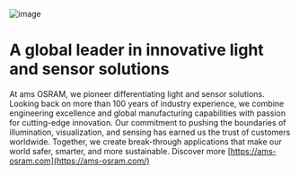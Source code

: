 ![image](https://github.com/ams-OSRAM-Group/.github/assets/172606976/b34ed152-aa2a-4e08-b0af-de61e85274fe)



# A global leader in innovative light and sensor solutions
At ams OSRAM, we pioneer differentiating light and sensor solutions. Looking back on more than 100 years of industry experience, we combine engineering excellence and global manufacturing capabilities with passion for cutting-edge innovation. Our commitment to pushing the boundaries of illumination, visualization, and sensing has earned us the trust of customers worldwide. Together, we create break-through applications that make our world safer, smarter, and more sustainable. Discover more [https://ams-osram.com](https://ams-osram.com/)
